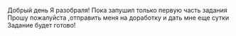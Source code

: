 Добрый день
Я разобраля! Пока запушил только первую часть задания
Прошу пожалуйста ,отправить меня на доработку и дать мне еще сутки
Задание будет готово! 


